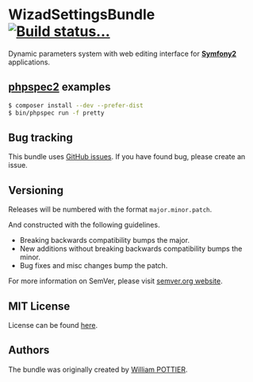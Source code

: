 WizadSettingsBundle [![Build status...](https://secure.travis-ci.org/wpottier/WizadSettingsBundle.png)](http://travis-ci.org/wpottier/WizadSettingsBundle)
====================

Dynamic parameters system with web editing interface for [**Symfony2**](http://symfony.com) applications.

[phpspec2](http://phpspec.net) examples
---------------------------------------

``` bash
$ composer install --dev --prefer-dist
$ bin/phpspec run -f pretty
```

Bug tracking
------------

This bundle uses [GitHub issues](https://github.com/wpottier/WizadSettingsBundle/issues).
If you have found bug, please create an issue.

Versioning
----------

Releases will be numbered with the format `major.minor.patch`.

And constructed with the following guidelines.

* Breaking backwards compatibility bumps the major.
* New additions without breaking backwards compatibility bumps the minor.
* Bug fixes and misc changes bump the patch.

For more information on SemVer, please visit [semver.org website](http://semver.org/).

MIT License
-----------

License can be found [here](https://github.com/wpottier/WizadSettingsBundle/blob/master/Resources/meta/LICENSE).

Authors
-------

The bundle was originally created by [William POTTIER](http://william-pottier.fr).
